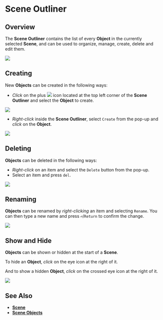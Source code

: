 # Scene Outliner

## Overview

The **Scene Outliner** contains the list of every **Object** in the currently selected **Scene**, and can be used to organize, manage, create, delete and edit them.

![](../.gitbook/assets/scene-outliner.png)

## Creating

New **Objects** can be created in the following ways:

* _Click_ on the plus ![](../.gitbook/assets/plusIcon%20%284%29%20%284%29%20%284%29%20%284%29%20%284%29%20%284%29%20%284%29%20%284%29%20%2846%29.PNG) icon located at the top left corner of the **Scene Outliner** and select the **Object** to create.

![](../.gitbook/assets/scene-outliner-create-add-icon.png)

* _Right-click_ inside the **Scene Outliner**, select `Create` from the pop-up and _click_ on the **Object**.

![](../.gitbook/assets/scene-outliner-create-right-click.png)

## Deleting

**Objects** can be deleted in the following ways:

* _Right-click_ on an item and select the `Delete` button from the pop-up.
* Select an item and press `del`.

![](../.gitbook/assets/scene-outliner-delete-obj.png)

## Renaming

**Objects** can be renamed by _right-clicking_ an item and selecting `Rename`. You can then type a new name and press **`⏎`**/`Return` to confirm the change.

![](../.gitbook/assets/scene-outliner-rename.png)

## Show and Hide

**Objects** can be shown or hidden at the start of a **Scene**.

To hide an **Object**, _click_ on the eye icon at the right of it.

And to show a hidden **Object**, _click_ on the crossed eye icon at the right of it.

![](../.gitbook/assets/show-and-hide-objects.gif)

## See Also

* [**Scene**](../getting-started/project-objects/scene.md)
* [**Scene Objects**](../getting-started/scene-objects/)

